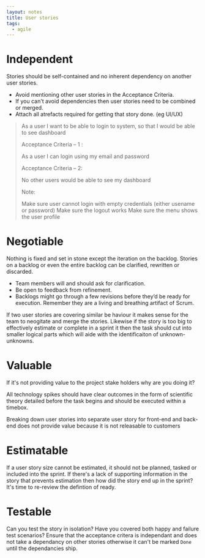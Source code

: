 ```yaml
---
layout: notes
title: User stories
tags:
  - agile
---
```


# Independent

Stories should be self-contained and no inherent dependency on another user
stories.

* Avoid mentioning other user stories in the Acceptance Criteria.
* If you can't avoid dependencies then user stories need to be combined or
  merged.
* Attach all atrefacts required for getting that story done. (eg UI/UX)

> As a user I want to be able to login to system, so that I would be able to
> see dashboard
> 
> Acceptance Criteria – 1 :
> 
>  As a user I can login using my email and password
>
> Acceptance Criteria – 2:
>
>  No other users would be able to see my dashboard
> 
> Note:
>
>  Make sure user cannot login with empty credentials (either usename or password)
>  Make sure the logout works
>  Make sure the menu shows the user profile


# Negotiable

Nothing is fixed and set in stone except the iteration on the backlog. Stories
on a backlog or even the entire backlog can be clarified, rewritten or
discarded.

* Team members will and should ask for clarification.
* Be open to feedback from refinement.
* Backlogs might go through a few revisions before they’d be ready for
  execution. Remember they are a living and breathing artifact of Scrum.

If two user stories are covering similar be haviour it makes sense for the team
to neogitate and merge the stories. Likewise if the story is too big to
effectively estimate or complete in a sprint it then the task should cut into
smaller logical parts which will aide with the identificaiton of unknown-unknowns.

# Valuable

If it's not providing value to the project stake holders why are you doing it?

All technology spikes should have clear outcomes in the form of scientific theory
detailed before the task begins and should be executed within a timebox.


Breaking down user stories into separate user story for front-end and back-end
does not provide value because it is not releasable to customers


# Estimatable

If a user story size cannot be estimated, it should not be planned, tasked or
included into the sprint. If there's a lack of supporting information in the
story that prevents estimation then how did the story end up in the sprint?
It's time to re-review the defintion of ready.

# Testable

Can you test the story in isolation? Have you covered both happy and failure
test scenarios? Ensure that the acceptance critera is independant and does not
take a dependancy on other stories otherwise it can't be marked `Done` until
the dependancies ship.
